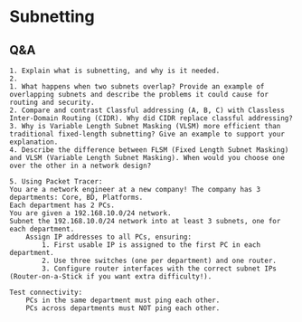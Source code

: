 # Subnetting

## Q&A

    1. Explain what is subnetting, and why is it needed.
    2. 
    1. What happens when two subnets overlap? Provide an example of overlapping subnets and describe the problems it could cause for routing and security.
    2. Compare and contrast Classful addressing (A, B, C) with Classless Inter-Domain Routing (CIDR). Why did CIDR replace classful addressing?
    3. Why is Variable Length Subnet Masking (VLSM) more efficient than traditional fixed-length subnetting? Give an example to support your explanation.
    4. Describe the difference between FLSM (Fixed Length Subnet Masking) and VLSM (Variable Length Subnet Masking). When would you choose one over the other in a network design?
    
    5. Using Packet Tracer:
    You are a network engineer at a new company! The company has 3 departments: Core, BD, Platforms.
    Each department has 2 PCs.
    You are given a 192.168.10.0/24 network.
    Subnet the 192.168.10.0/24 network into at least 3 subnets, one for each department.
        Assign IP addresses to all PCs, ensuring:
            1. First usable IP is assigned to the first PC in each department.
            2. Use three switches (one per department) and one router.
            3. Configure router interfaces with the correct subnet IPs (Router-on-a-Stick if you want extra difficulty!).

    Test connectivity:
        PCs in the same department must ping each other.
        PCs across departments must NOT ping each other.
